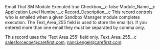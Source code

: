 <?xml version="1.0" encoding="UTF-8"?>
<CustomMetadata xmlns="http://soap.sforce.com/2006/04/metadata" xmlns:xsi="http://www.w3.org/2001/XMLSchema-instance" xmlns:xsd="http://www.w3.org/2001/XMLSchema">
    <label>Email That SM Module Executed</label>
    <protected>true</protected>
    <values>
        <field>Checkbox__c</field>
        <value xsi:type="xsd:boolean">false</value>
    </values>
    <values>
        <field>Module_Name__c</field>
        <value xsi:type="xsd:string">Application Level</value>
    </values>
    <values>
        <field>Number__c</field>
        <value xsi:nil="true"/>
    </values>
    <values>
        <field>Record_Description__c</field>
        <value xsi:type="xsd:string">This record controls who is emailed when a given Sandbox Manager module completes execution.  The Text_Area_255 field is used to store the email(s).  If you entered more than one email they must be separated by comma only.

This record uses the &apos;Text Area 255&apos; field only.</value>
    </values>
    <values>
        <field>Text_Area_255__c</field>
        <value xsi:type="xsd:string">salesforcecoe@carefirst.com, nanci.engel@carefirst.com</value>
    </values>
</CustomMetadata>
